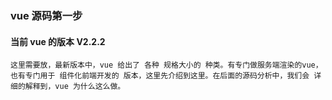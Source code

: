 ### vue 源码第一步

#### 当前 vue 的版本 V2.2.2

```node
这里需要放，最新版本中，vue 给出了 各种 规格大小的 种类。有专门做服务端渲染的vue， 也有专门用于 组件化前端开发的 版本，这里先介绍到这里。在后面的源码分析中，我们会 详细的解释到，vue 为什么这么做。
```





